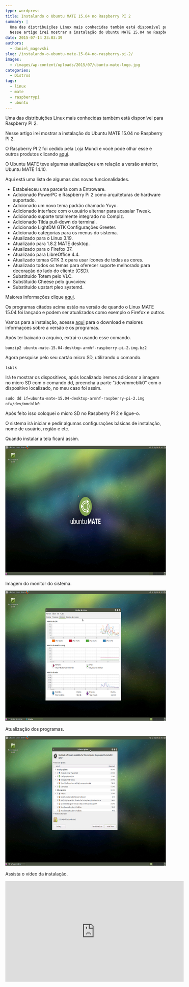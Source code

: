 ```yaml
---
type: wordpress
title: Instalando o Ubuntu MATE 15.04 no Raspberry PI 2
summary: |
  Uma das distribuições Linux mais conhecidas também está disponível para Raspberry PI 2.
  Nesse artigo irei mostrar a instalação do Ubuntu MATE 15.04 no Raspberry PI 2.
date: 2015-07-14 23:03:39
authors:
  - daniel_magevski
slug: /instalando-o-ubuntu-mate-15-04-no-raspberry-pi-2/
images:
  - /images/wp-content/uploads/2015/07/ubuntu-mate-logo.jpg
categories:
  - Distros
tags:
  - linux
  - mate
  - raspberrypi
  - ubuntu
---
```


Uma das distribuições Linux mais conhecidas também está disponível para Raspberry PI 2.

Nesse artigo irei mostrar a instalação do Ubuntu MATE 15.04 no Raspberry PI 2.

O Raspberry PI 2 foi cedido pela Loja Mundi e você pode olhar esse e outros produtos clicando <a href="http://www.lojamundi.com.br/embarcados-raspberry-cubieboard-beagleboneblack.html/?utm_source=Blog&amp;utm_medium=Banner&amp;utm_campaign=ButecoOpenSource" target="_blank">aqui</a>.

O Ubuntu MATE teve algumas atualizações em relação a versão anterior, Ubuntu MATE 14.10.

<!--more-->

Aqui está uma lista de algumas das novas funcionalidades.
<ul>
	<li>Estabeleceu uma parceria com a Entroware.</li>
	<li>Adicionado PowerPC e Raspberry Pi 2 como arquiteturas de hardware suportado.</li>
	<li>Adicionado um novo tema padrão chamado Yuyo.</li>
	<li>Adicionado interface com o usuário alternar para acasalar Tweak.</li>
	<li>Adicionado suporte totalmente integrado no Compiz.</li>
	<li>Adicionado Tilda pull-down do terminal.</li>
	<li>Adicionado LightDM GTK Configurações Greeter.</li>
	<li>Adicionado categorias para os menus do sistema.</li>
	<li>Atualizado para o Linux 3.19.</li>
	<li>Atualizado para 1.8.2 MATE desktop.</li>
	<li>Atualizado para o Firefox 37.</li>
	<li>Atualizado para LibreOffice 4.4.</li>
	<li>Atualizado temas GTK 3.x para usar ícones de todas as cores.</li>
	<li>Atualizado todos os temas para oferecer suporte melhorado para decoração do lado do cliente (CSD).</li>
	<li>Substituído Totem pelo VLC.</li>
	<li>Substituído Cheese pelo guvcview.</li>
	<li>Substituído upstart pleo systemd.</li>
</ul>
Maiores informações clique <a href="https://ubuntu-mate.org/blog/ubuntu-mate-vivid-final-release/" target="_blank">aqui</a>.

Os programas citados acima estão na versão de quando o Linux MATE 15.04 foi lançado e podem ser atualizados como exemplo o Firefox e outros.

Vamos para a instalação, acesse <a href="https://ubuntu-mate.org/raspberry-pi" target="_blank">aqui</a> para o download e maiores informaçoes sobre a versão e os programas.

Após ter baixado o arquivo, extrai-o usando esse comando.

<code>bunzip2 ubuntu-mate-15.04-desktop-armhf-raspberry-pi-2.img.bz2</code>

Agora pesquise pelo seu cartão micro SD, utilizando o comando.

<code>lsblk</code>

Irá te mostrar os dispositivos, após localizado iremos adicionar a imagem no micro SD com o comando dd, preencha a parte "/dev/mmcblk0" com o dispositivo localizado, no meu caso foi assim.

<code>sudo dd if=ubuntu-mate-15.04-desktop-armhf-raspberry-pi-2.img of=/dev/mmcblk0</code>

Após feito isso coloquei o micro SD no Raspberry Pi 2 e ligue-o.

O sistema irá iniciar e pedir algumas configurações básicas de instalação, nome de usuário, região e etc.

Quando instalar a tela ficará assim.

<a href="/images/wp-content/uploads/2015/07/imagem1.png"><img class="alignnone wp-image-3004" src="/images/wp-content/uploads/2015/07/imagem1.png" alt="imagem1" width="751" height="405" /></a>

Imagem do monitor do sistema.

<a href="/images/wp-content/uploads/2015/07/imagem3.png"><img class="alignnone wp-image-3006" src="/images/wp-content/uploads/2015/07/imagem3.png" alt="imagem3" width="755" height="407" /></a>

Atualização dos programas.

<a href="/images/wp-content/uploads/2015/07/imagem2.png"><img class="alignnone wp-image-3005" src="/images/wp-content/uploads/2015/07/imagem2.png" alt="imagem2" width="750" height="405" /></a>

Assista o vídeo da instalação.

<iframe width="560" height="315" src="https://www.youtube.com/watch?v=LPg30L5yN38" frameborder="0" allowfullscreen></iframe>